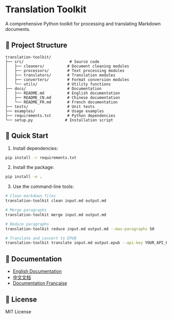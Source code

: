 # Translation Toolkit

A comprehensive Python toolkit for processing and translating Markdown documents.

## 📁 Project Structure

```
translation-toolkit/
├── src/                    # Source code
│   ├── cleaners/          # Document cleaning modules
│   ├── processors/        # Text processing modules
│   ├── translators/       # Translation modules
│   ├── converters/        # Format conversion modules
│   └── utils/             # Utility functions
├── docs/                  # Documentation
│   ├── README.md          # English documentation
│   ├── README_CN.md       # Chinese documentation
│   └── README_FR.md       # French documentation
├── tests/                 # Unit tests
├── examples/              # Usage examples
├── requirements.txt       # Python dependencies
└── setup.py              # Installation script
```

## 🚀 Quick Start

1. Install dependencies:
```bash
pip install -r requirements.txt
```

2. Install the package:
```bash
pip install -e .
```

3. Use the command-line tools:
```bash
# Clean markdown files
translation-toolkit clean input.md output.md

# Merge paragraphs
translation-toolkit merge input.md output.md

# Reduce paragraphs
translation-toolkit reduce input.md output.md --max-paragraphs 50

# Translate and convert to EPUB
translation-toolkit translate input.md output.epub --api-key YOUR_API_KEY
```

## 📖 Documentation

- [English Documentation](docs/README.md)
- [中文文档](docs/README_CN.md)
- [Documentation Française](docs/README_FR.md)

## 📄 License

MIT License